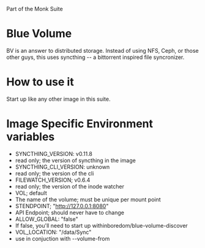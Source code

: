 Part of the Monk Suite

# Blue Volume

BV is an answer to distributed storage. Instead of using NFS, Ceph, or those other guys, this uses syncthing -- a bittorrent inspired file syncronizer.

# How to use it

Start up like any other image in this suite.

# Image Specific Environment variables

- SYNCTHING_VERSION: v0.11.8
 - read only; the version of syncthing in the image
- SYNCTHING_CLI_VERSION: unknown
 - read only; the version of the cli
- FILEWATCH_VERSION; v0.6.4
 - read only; the version of the inode watcher
- VOL; default
 - The name of the volume; must be unique per mount point
- STENDPOINT; "http://127.0.0.1:8080"
 - API Endpoint; should never have to change
- ALLOW_GLOBAL: "false"
 - If false, you'll need to start up withinboredom/blue-volume-discover
- VOL_LOCATION: "/data/Sync"
 - use in conjuction with --volume-from